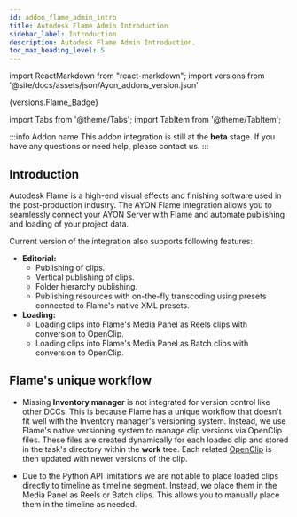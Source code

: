 ```yaml
---
id: addon_flame_admin_intro
title: Autodesk Flame Admin Introduction
sidebar_label: Introduction
description: Autodesk Flame Admin Introduction.
toc_max_heading_level: 5
---
```



import ReactMarkdown from "react-markdown";
import versions from '@site/docs/assets/json/Ayon_addons_version.json'

<ReactMarkdown>
{versions.Flame_Badge}
</ReactMarkdown>

import Tabs from '@theme/Tabs';
import TabItem from '@theme/TabItem';

:::info Addon name
This addon integration is still at the **beta** stage. If you have any questions or need help, please contact us.
:::

## Introduction

Autodesk Flame is a high-end visual effects and finishing software used in the post-production industry. The AYON Flame integration allows you to seamlessly connect your AYON Server with Flame and automate publishing and loading of your project data.

Current version of the integration also supports following features:

*   **Editorial:**
    *   Publishing of clips.
    *   Vertical publishing of clips.
    *   Folder hierarchy publishing.
    *   Publishing resources with on-the-fly transcoding using presets connected to Flame's native XML presets.
*   **Loading:**
    *   Loading clips into Flame's Media Panel as Reels clips with conversion to OpenClip.
    *   Loading clips into Flame's Media Panel as Batch clips with conversion to OpenClip.

## Flame's unique workflow
* Missing **Inventory manager** is not integrated for version control like other DCCs. This is because Flame has a unique workflow that doesn't fit well with the Inventory manager's versioning system. Instead, we use Flame's native versioning system to manage clip versions via OpenClip files. These files are created dynamically for each loaded clip and stored in the task's directory within the **work** tree. Each related [OpenClip](https://help.autodesk.com/view/FLAME/2023/ENU/?guid=GUID-1A051CEB-429B-413C-B6CA-256F4BB5D254) is then updated with newer versions of the clip.

* Due to the Python API limitations we are not able to place loaded clips directly to timeline as timeline segment. Instead, we place them in the Media Panel as Reels or Batch clips. This allows you to manually place them in the timeline as needed.